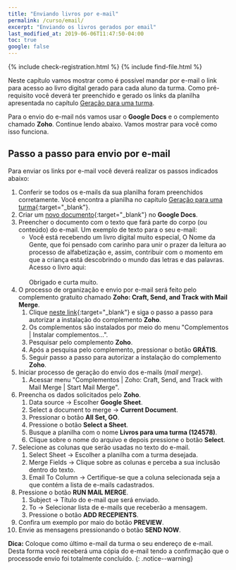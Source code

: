 ```yaml
---
title: "Enviando livros por e-mail"
permalink: /curso/email/
excerpt: "Enviando os livros gerados por email"
last_modified_at: 2019-06-06T11:47:50-04:00
toc: true
google: false
---
```


{% include check-registration.html %} 
{% include find-file.html %}

Neste capítulo vamos mostrar como é possível mandar por e-mail o link para acesso ao livro digital gerado para cada aluno da turma. Como pré-requisito você deverá ter preenchido e gerado os links da planilha apresentada no capítulo [Geração para uma turma]({{site.url}}/curso/turma).

Para o envio do e-mail nós vamos usar o **Google Docs** e o complemento chamado **Zoho**.
Continue lendo abaixo. Vamos mostrar para você como isso funciona. 

## Passo a passo para envio por e-mail
Para enviar os links por e-mail você deverá realizar os passos indicados abaixo:
1. Conferir se todos os e-mails da sua planilha foram preenchidos corretamente. Você encontra a planilha no capítulo [Geração para uma turma]({{site.url}}/curso/turma){:target="_blank"}.
1. Criar um [novo documento](http://doc.new){:target="_blank"} no **Google Docs**.
1. Preencher o documento com o texto que fará parte do corpo (ou conteúdo) do e-mail. Um exemplo de texto para o seu e-mail:
    * Você está recebendo um livro digital muito especial, O Nome da Gente, que foi pensado com carinho para unir o prazer da leitura ao processo de alfabetização e, assim, contribuir com o momento em que a criança está descobrindo o mundo das letras e das palavras.<br />
    Acesso o livro aqui:<br /> <br />
    Obrigado e curta muito.
1. O processo de organização e envio por e-mail será feito pelo complemento gratuito chamado **Zoho: Craft, Send, and Track with Mail Merge**.
    1. Clique [neste link](https://chrome.google.com/webstore/detail/zoho-craft-send-and-track/gcmpegnpnldbkaaijmcibgofgpgidlid){:target="_blank"} e siga o passo a passo para autorizar a instalação do complemento **Zoho**.
    1. Os complementos são instalados por meio do menu "Complementos \| Instalar complementos...".
    1. Pesquisar pelo complemento **Zoho**.
    1. Após a pesquisa pelo complemento, pressionar o botão **GRÁTIS**.
    1. Seguir passo a passo para autorizar a instalação do complemento **Zoho**.
1. Iniciar processo de geração do envio dos e-mails (*mail merge*).
    1. Acessar menu "Complementos \| Zoho: Craft, Send, and Track with Mail Merge \| Start Mail Merge".
1. Preencha os dados solicitados pelo **Zoho**.
    1. Data source -> Escolher **Google Sheet**.
    1. Select a document to merge -> **Current Document**.   
    1. Pressionar o botão **All Set, GO**.
    1. Pressione o botão **Select a Sheet**.
    1. Busque a planilha com o nome **Livros para uma turma (124578)**.
    1. Clique sobre o nome do arquivo e depois pressione o botão **Select**.
1. Selecione as colunas que serão usadas no texto do e-mail.
    1. Select Sheet -> Escolher a planilha com a turma desejada.
    1. Merge Fields -> Clique sobre as colunas e perceba a sua inclusão dentro do texto.
    1. Email To Column -> Certifique-se que a coluna selecionada seja a que contém a lista de e-mails cadastrados.
1. Pressione o botão **RUN MAIL MERGE**.
    1. Subject -> Título do e-mail que será enviado.
    1. To -> Selecionar lista de e-mails que receberão a mensagem.   
    1. Pressione o botão **ADD RECEPIENTS**.
1. Confira um exemplo por maio do botão **PREVIEW**.
1. Envie as mensagens pressionando o botão **SEND NOW**.  

**Dica:** Coloque como último e-mail da turma o seu endereço de e-mail. Desta forma você receberá uma cópia do e-mail tendo a confirmação que o processode envio foi totalmente concluído.
{: .notice--warning}
